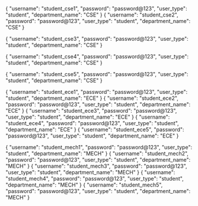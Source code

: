 {
  "username": "student_cse1",
  "password": "password@123",
  "user_type": "student",
  "department_name": "CSE"
}
{
  "username": "student_cse2",
  "password": "password@123",
  "user_type": "student",
  "department_name": "CSE"
}


{
  "username": "student_cse3",
  "password": "password@123",
  "user_type": "student",
  "department_name": "CSE"
}


{
  "username": "student_cse4",
  "password": "password@123",
  "user_type": "student",
  "department_name": "CSE"
}


{
  "username": "student_cse5",
  "password": "password@123",
  "user_type": "student",
  "department_name": "CSE"
}


{
  "username": "student_ece1",
  "password": "password@123",
  "user_type": "student",
  "department_name": "ECE"
}
{
  "username": "student_ece2",
  "password": "password@123",
  "user_type": "student",
  "department_name": "ECE"
}
{
  "username": "student_ece3",
  "password": "password@123",
  "user_type": "student",
  "department_name": "ECE"
}
{
  "username": "student_ece4",
  "password": "password@123",
  "user_type": "student",
  "department_name": "ECE"
}
{
  "username": "student_ece5",
  "password": "password@123",
  "user_type": "student",
  "department_name": "ECE"
}

{
  "username": "student_mech1",
  "password": "password@123",
  "user_type": "student",
  "department_name": "MECH"
}
{
  "username": "student_mech2",
  "password": "password@123",
  "user_type": "student",
  "department_name": "MECH"
}
{
  "username": "student_mech3",
  "password": "password@123",
  "user_type": "student",
  "department_name": "MECH"
}
{
  "username": "student_mech4",
  "password": "password@123",
  "user_type": "student",
  "department_name": "MECH"
}
{
  "username": "student_mech5",
  "password": "password@123",
  "user_type": "student",
  "department_name": "MECH"
}
